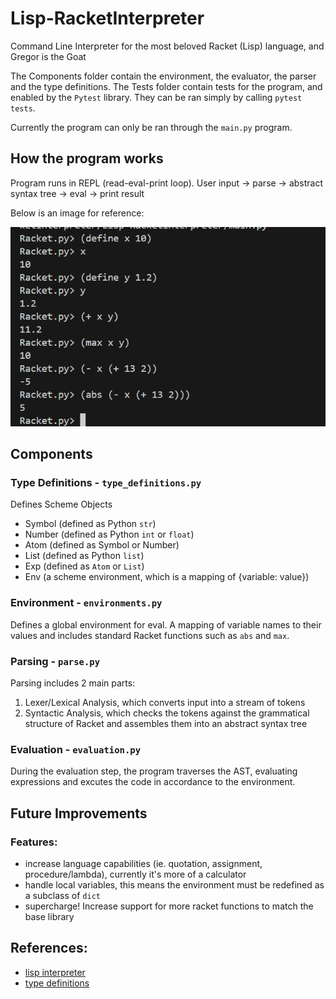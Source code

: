 # Lisp-RacketInterpreter
Command Line Interpreter for the most beloved Racket (Lisp) language, and Gregor is the Goat 

The Components folder contain the environment, the evaluator, the parser and the type definitions.
The Tests folder contain tests for the program, and enabled by the `Pytest` library.
They can be ran simply by calling `pytest tests`.

Currently the program can only be ran through the `main.py` program. 

## How the program works
Program runs in REPL (read-eval-print loop). 
User input -> parse -> abstract syntax tree -> eval -> print result

Below is an image for reference:

![code_example](image.png)

## Components

### Type Definitions - `type_definitions.py`
Defines Scheme Objects 
- Symbol (defined as Python `str`)
- Number (defined as Python `int` or `float`)
- Atom (defined as Symbol or Number)
- List (defined as Python `list`)
- Exp (defined as `Atom` or `List`)
- Env (a scheme environment, which is a mapping of {variable: value})

### Environment - `environments.py`
Defines a global environment for eval. 
A mapping of variable names to their values and includes standard Racket functions such as `abs` and `max`.

### Parsing - `parse.py`
Parsing includes 2 main parts:
1. Lexer/Lexical Analysis, which converts input into a stream of tokens 
2. Syntactic Analysis, which checks the tokens against the grammatical structure of Racket and assembles them into an abstract syntax tree

### Evaluation - `evaluation.py`
During the evaluation step, the program traverses the AST, evaluating expressions and excutes the code in accordance to the environment.

## Future Improvements
### Features:
- increase language capabilities (ie. quotation, assignment, procedure/lambda), currently it's more of a calculator
- handle local variables, this means the environment must be redefined as a subclass of `dict`
- supercharge! Increase support for more racket functions to match the base library

## References:
- [lisp interpreter](https://norvig.com/lispy.html)
- [type definitions](https://stackoverflow.com/questions/43957034/specifying-a-type-to-be-a-list-of-numbers-ints-and-or-floats)


